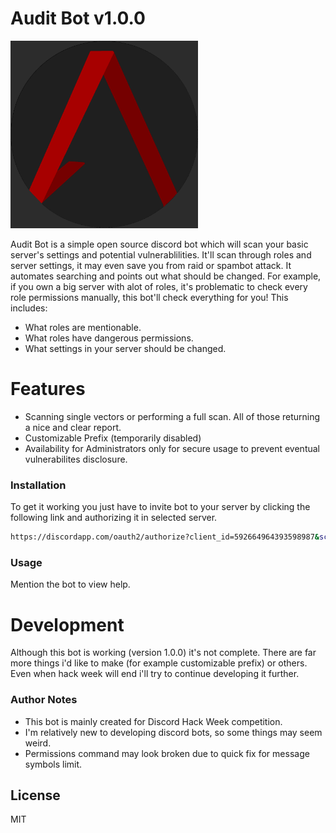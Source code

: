 # Audit Bot v1.0.0
<img src="https://github.com/Crowfunder/Audit-Bot/blob/master/Audit%20Logo2.png" alt="Audit Bot Logo" width="300" heigh="300"/>


Audit Bot is a simple open source discord bot which will scan your basic server's settings and potential vulnerablilities. It'll scan through roles and server settings, it may even save you from raid or spambot attack. It automates searching and points out what should be changed. For example, if you own a big server with alot of roles, it's problematic to check every role permissions manually, this bot'll check everything for you!
This includes:
  - What roles are mentionable.
  - What roles have dangerous permissions.
  - What settings in your server should be changed.

# Features

  - Scanning single vectors or performing a full scan. All of those returning a nice and clear report.
  - Customizable Prefix (temporarily disabled)
  - Availability for Administrators only for secure usage to prevent eventual vulnerabilites disclosure.

### Installation

To get it working you just have to invite bot to your server by clicking the following link and authorizing it in selected server.
```sh
https://discordapp.com/oauth2/authorize?client_id=592664964393598987&scope=bot&permissions=8
```
### Usage
Mention the bot to view help.

# Development

Although this bot is working (version 1.0.0) it's not complete. There are far more things i'd like to make (for example customizable prefix) or others. Even when hack week will end i'll try to continue developing it further. 

### Author Notes
- This bot is mainly created for Discord Hack Week competition.
- I'm relatively new to developing discord bots, so some things may seem weird.
- Permissions command may look broken due to quick fix for message symbols limit.

License
----

MIT
